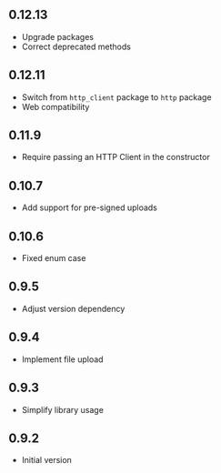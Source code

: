 ## 0.12.13
- Upgrade packages
- Correct deprecated methods

## 0.12.11

- Switch from `http_client` package to `http` package
- Web compatibility

## 0.11.9

- Require passing an HTTP Client in the constructor

## 0.10.7

- Add support for pre-signed uploads

## 0.10.6

- Fixed enum case

## 0.9.5

- Adjust version dependency

## 0.9.4

- Implement file upload

## 0.9.3

- Simplify library usage

## 0.9.2

- Initial version
